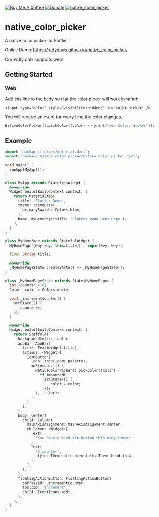 [![Buy Me A Coffee](https://img.shields.io/badge/Donate-Buy%20Me%20A%20Coffee-yellow.svg)](https://www.buymeacoffee.com/rodydavis)
[![Donate](https://img.shields.io/badge/Donate-PayPal-green.svg)](https://www.paypal.com/cgi-bin/webscr?cmd=_s-xclick&hosted_button_id=WSH3GVC49GNNJ)
[![native_color_picker](https://img.shields.io/pub/v/native_color_picker.svg)](https://pub.dev/packages/native_color_picker)

# native_color_picker

A native color picker for Flutter.

Online Demo: https://rodydavis.github.io/native_color_picker/

Currently only supports web!

## Getting Started

### Web

Add this line to the body so that the color picker will work in safari:

```
<input type="color" style="visibility:hidden;" id="color-picker" />
```

You will receive an event for every time the color changes.

```dart
NativeColorPicker().pickColor((color) => print("New Color: $color"));
```

## Example

```dart
import 'package:flutter/material.dart';
import 'package:native_color_picker/native_color_picker.dart';

void main() {
  runApp(MyApp());
}

class MyApp extends StatelessWidget {
  @override
  Widget build(BuildContext context) {
    return MaterialApp(
      title: 'Flutter Demo',
      theme: ThemeData(
        primarySwatch: Colors.blue,
      ),
      home: MyHomePage(title: 'Flutter Demo Home Page'),
    );
  }
}

class MyHomePage extends StatefulWidget {
  MyHomePage({Key key, this.title}) : super(key: key);

  final String title;

  @override
  _MyHomePageState createState() => _MyHomePageState();
}

class _MyHomePageState extends State<MyHomePage> {
  int _counter = 0;
  Color _color = Colors.white;

  void _incrementCounter() {
    setState(() {
      _counter++;
    });
  }

  @override
  Widget build(BuildContext context) {
    return Scaffold(
      backgroundColor: _color,
      appBar: AppBar(
        title: Text(widget.title),
        actions: <Widget>[
          IconButton(
            icon: Icon(Icons.palette),
            onPressed: () {
              NativeColorPicker().pickColor((color) {
                if (mounted)
                  setState(() {
                    _color = color;
                  });
              }, _color);
            },
          )
        ],
      ),
      body: Center(
        child: Column(
          mainAxisAlignment: MainAxisAlignment.center,
          children: <Widget>[
            Text(
              'You have pushed the button this many times:',
            ),
            Text(
              '$_counter',
              style: Theme.of(context).textTheme.headline4,
            ),
          ],
        ),
      ),
      floatingActionButton: FloatingActionButton(
        onPressed: _incrementCounter,
        tooltip: 'Increment',
        child: Icon(Icons.add),
      ),
    );
  }
}

```
